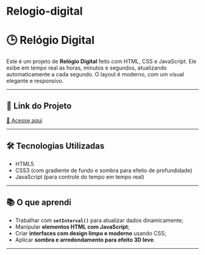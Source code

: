 # Relogio-digital

# 🕒 Relógio Digital

Este é um projeto de **Relógio Digital** feito com HTML, CSS e JavaScript. Ele exibe em tempo real as horas, minutos e segundos, atualizando automaticamente a cada segundo. O layout é moderno, com um visual elegante e responsivo.



---

## 🔗 Link do Projeto

[🔗 Acesse aqui](https://joaovitorgoncalvessantos1.github.io/Relogio-digital/)  
> 

---

## 🛠 Tecnologias Utilizadas

- HTML5  
- CSS3 (com gradiente de fundo e sombra para efeito de profundidade)  
- JavaScript (para controle do tempo em tempo real)

---

## 📚 O que aprendi

- Trabalhar com **`setInterval()`** para atualizar dados dinamicamente;
- Manipular **elementos HTML com JavaScript**;
- Criar **interfaces com design limpo e moderno** usando CSS;
- Aplicar **sombra e arredondamento para efeito 3D leve**.

---


